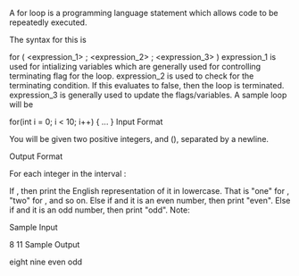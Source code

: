 A for loop is a programming language statement which allows code to be repeatedly executed.

The syntax for this is

for ( <expression_1> ; <expression_2> ; <expression_3> )
    <statement>
expression_1 is used for intializing variables which are generally used for controlling terminating flag for the loop.
expression_2 is used to check for the terminating condition. If this evaluates to false, then the loop is terminated.
expression_3 is generally used to update the flags/variables.
A sample loop will be

for(int i = 0; i < 10; i++) {
    ...
}
Input Format

You will be given two positive integers,  and  (), separated by a newline.

Output Format

For each integer  in the interval  :

If , then print the English representation of it in lowercase. That is "one" for , "two" for , and so on.
Else if  and it is an even number, then print "even".
Else if  and it is an odd number, then print "odd".
Note: 

Sample Input

8
11
Sample Output

eight
nine
even
odd